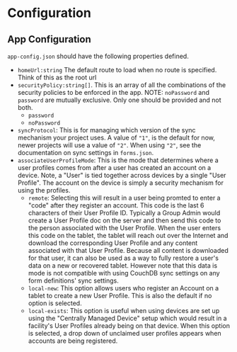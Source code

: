 # Configuration

## App Configuration

`app-config.json` should have the following properties defined.

- `homeUrl:string`  The default route to load when no route is specified. Think of this as the root url
- `securityPolicy:string[]`. This is an array of all the combinations of the security policies to be enforced in the app. NOTE: `noPassword` and `password` are mutually exclusive. Only one should be provided and not both.
    - `password`
    - `noPassword`
- `syncProtocol`: This is for managing which version of the sync mechanism your project uses. A value of `"1"`, is the default for now, newer projects will use a value of `"2"`. When using `"2"`, see the documentation on sync settings in `forms.json`.
- `associateUserProfileMode`: This is the mode that determines where a user profiles comes from after a user has created an account on a device. Note, a "User" is tied together across devices by a single "User Profile". The account on the device is simply a security mechanism for using the profiles.
  - `remote`: Selecting this will result in a user being promted to enter a "code" after they register an account. This code is the last 6 characters of their User Profile ID. Typically a Group Admin would create a User Profile doc on the server and then send this code to the person associated with the User Profile. When the user enters this code on the tablet, the tablet will reach out over the Internet and download the corresponding User Profile and any content associated with that User Profile. Because all content is downloaded for that user, it can also be used as a way to fully restore a user's data on a new or recovered tablet. However note that this data is mode is not compatible with using CouchDB sync settings on any form definitions' sync settings.
  - `local-new`: This option allows users who register an Account on a tablet to create a new User Profile. This is also the default if no option is selected.
  - `local-exists`: This option is useful when using devices are set up using the "Centrally Managed Device" setup which would result in a facility's User Profiles already being on that device. When this option is selected, a drop down of unclaimed user profiles appears when accounts are being registered.

